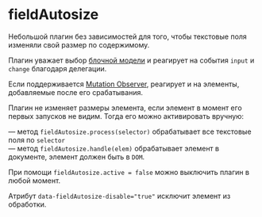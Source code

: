 # fieldAutosize
Небольшой плагин без зависимостей для того, чтобы текстовые поля изменяли свой размер по содержимому.

Плагин уважает выбор [блочной модели](https://developer.mozilla.org/en-US/docs/Web/CSS/box-sizing) и реагирует на события `input` и `change` благодаря делегации.

Если поддерживается [Mutation Observer](http://caniuse.com/#feat=mutationobserver), реагирует и на элементы, добавляемые после его срабатывания.

Плагин не изменяет размеры элемента, если элемент в момент его первых запусков не видим. Тогда его можно активировать вручную:

— метод `fieldAutosize.process(selector)` обрабатывает все текстовые поля по `selector`   
— метод `fieldAutosize.handle(elem)` обрабатывает элемент в документе, элемент должен быть в `DOM`.

При помощи `fieldAutosize.active = false` можно выключить плагин в любой момент.

Атрибут `data-fieldAutosize-disable="true"` исключит элемент из обработки.
